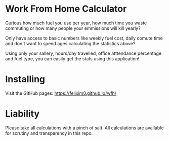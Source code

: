 # Work From Home Calculator

Curious how much fuel you use per year, how much time you waste commuting or how many people your emmissions will kill yearly?

Only have access to basic numbers like weekly fuel cost, daily comute time and don't want to spend ages calculating the statistics above?

Using only your sallery, hours/day travelled, office atttendance percentage and fuel type, you can easily get the stats using this application!

# Installing 
Visit the GitHub pages: https://felixim0.github.io/wfh/


# Liability
Please take all calculations with a pinch of salt. All calculations are available for scrutiny and transparency in this repo.
